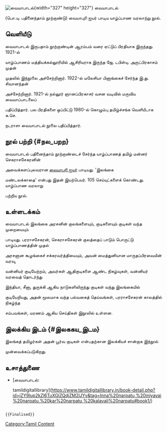 ![வையாபாடல்](வையாபாடல்.png "வையாபாடல்"){width="327" height="327"} வையாபாடல்
(பொ.யு. பதினைந்தாம் நூற்றாண்டு) வையாபுரி ஐயர் பாடிய யாழ்ப்பாண வரலாற்று நூல்.

## வெளியீடு

வையாபாடல் இருபதாம் நூற்றாண்டின் ஆரம்பம் வரை ஏட்டுப் பிரதியாக இருந்தது. 1921-ல்
யாழ்ப்பாணம் மத்தியக்கல்லூரியில் ஆசிரியராக இருந்த ஜே. டபிள்யு. அருட்பிரகாசம் முதன்
முதலில் இந்நூலை அச்சேற்றினார். 1922-ல் மலேசியா பினாங்கைச் சேர்ந்த இ.து. சிவானந்தன்
அச்சேற்றினார். 1921-ல் நல்லூர் ஞானப்பிரகாசர் வசன வடிவில் மருவிய வையாப்பாடலைப்
பதிப்பித்தார். பல பிரதிகளை ஒப்பிட்டு 1980-ல் கொழும்பு தமிழ்ச்சங்க வெளியீடாக க.செ.
நடராசா வையாபாடல் நூலை பதிப்பித்தார்.

## நூல் பற்றி {#நல_பறற}

வையாபாடல் பதினைந்தாம் நூற்றாண்டைச் சேர்ந்த யாழ்ப்பாணத் தமிழ் மன்னர் செகராசசேகரனின்
அவைக்களப்புலவரான [வையாபுரி ஐயர்](வையாபுரி_ஐயர் "wikilink") பாடியது. 'இலங்கை
மண்டலக்காதை' என்பது இதன் இயற்பெயர். 105 செய்யுட்களைக் கொண்டது. யாழ்ப்பாண வரலாறு
பற்றிய நூல்.

## உள்ளடக்கம்

வையாபாடல் இலங்கை அரசனின் குலங்களையும், குடிகளையும் குடிகள் வந்த முறையையும்
பாடியது. பரராசசேகரன், செகராசசேகரன் குலத்தைப் பாடும் பொருட்டு யாழ்ப்பாணத்தின் முதல்
அரசனான கூழங்கைச் சக்கரவர்த்தியையும், அவன் மைத்துனியான மாருதப்பிரவையின் வரவு,
வன்னியர் குடியேற்றம், அவர்கள் ஆதிகுடிகளை ஆண்ட நிகழ்வுகள், வன்னியர் வரவைத் தொடர்ந்து
இந்தியா, சீனா, துருக்கி ஆகிய நாடுகளிலிருந்து குடிகள் வந்து இலங்கையில்
குடியேறியது, அதன் மூலமாக வந்த பல்வகைத் தெய்வங்கள், பரராசசேகரன் காலத்தில் நிகழ்ந்த
சம்பவங்கள், மரணம் ஆகிய செய்திகள் இநூலில் உள்ளன.

## இலக்கிய இடம் {#இலககய_இடம}

இலங்கத் தமிழர்கள் அதன் பூர்வ குடிகள் என்பதற்கான இலக்கியச் சான்றாக இந்நூல்
முன்வைக்கப்படுகிறது.

## உசாத்துணை

-   [வையாபாடல்:
    tamildigitallibrary](https://www.tamildigitallibrary.in/book-detail.php?id=jZY9lup2kZl6TuXGlZQdjZM2lJYy&tag=Inna%20narpatu,%20iniyavai%20narpatu,%20kar%20narpatu,%20kalavali%20narpatu#book1/)

```{=mediawiki}
{{Finalised}}
```
[Category:Tamil Content](Category:Tamil_Content "wikilink")
